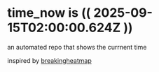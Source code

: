 # time_now is (( 2025-09-15T02:00:00.624Z ))

an automated repo that shows the currnent time

inspired by [breakingheatmap](https://github.com/breakingheatmap/breakingheatmap)